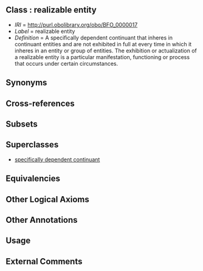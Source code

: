 
## Class : realizable entity

 * *IRI* = http://purl.obolibrary.org/obo/BFO_0000017
 * *Label* = realizable entity
 * *Definition* = A specifically dependent continuant  that inheres in continuant  entities and are not exhibited in full at every time in which it inheres in an entity or group of entities. The exhibition or actualization of a realizable entity is a particular manifestation, functioning or process that occurs under certain circumstances.

## Synonyms


## Cross-references


## Subsets


## Superclasses

 * [specifically dependent continuant](../../BFO/20/BFO_0000020.md)

## Equivalencies


## Other Logical Axioms


## Other Annotations


## Usage


## External Comments

